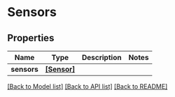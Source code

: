 # Sensors


## Properties
Name | Type | Description | Notes
------------ | ------------- | ------------- | -------------
**sensors** | [**[Sensor]**](Sensor.md) |  | 

[[Back to Model list]](../#documentation-for-models) [[Back to API list]](../#documentation-for-api-endpoints) [[Back to README]](../)


